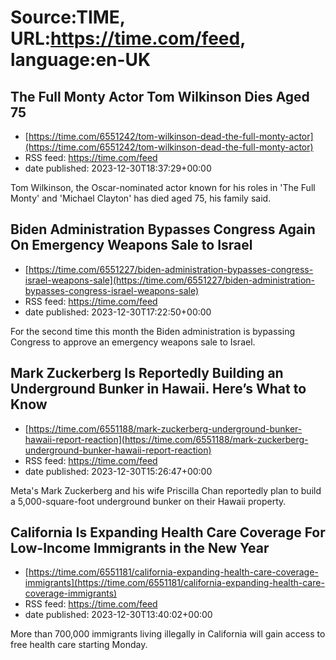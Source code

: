 # Source:TIME, URL:https://time.com/feed, language:en-UK

## The Full Monty Actor Tom Wilkinson Dies Aged 75
 - [https://time.com/6551242/tom-wilkinson-dead-the-full-monty-actor](https://time.com/6551242/tom-wilkinson-dead-the-full-monty-actor)
 - RSS feed: https://time.com/feed
 - date published: 2023-12-30T18:37:29+00:00

Tom Wilkinson, the Oscar-nominated actor known for his roles in 'The Full Monty' and 'Michael Clayton' has died aged 75, his family said.

## Biden Administration Bypasses Congress Again On Emergency Weapons Sale to Israel
 - [https://time.com/6551227/biden-administration-bypasses-congress-israel-weapons-sale](https://time.com/6551227/biden-administration-bypasses-congress-israel-weapons-sale)
 - RSS feed: https://time.com/feed
 - date published: 2023-12-30T17:22:50+00:00

For the second time this month the Biden administration is bypassing Congress to approve an emergency weapons sale to Israel.

## Mark Zuckerberg Is Reportedly Building an Underground Bunker in Hawaii. Here’s What to Know
 - [https://time.com/6551188/mark-zuckerberg-underground-bunker-hawaii-report-reaction](https://time.com/6551188/mark-zuckerberg-underground-bunker-hawaii-report-reaction)
 - RSS feed: https://time.com/feed
 - date published: 2023-12-30T15:26:47+00:00

Meta's Mark Zuckerberg and his wife Priscilla Chan reportedly plan to build a 5,000-square-foot underground bunker on their Hawaii property.

## California Is Expanding Health Care Coverage For Low-Income Immigrants in the New Year
 - [https://time.com/6551181/california-expanding-health-care-coverage-immigrants](https://time.com/6551181/california-expanding-health-care-coverage-immigrants)
 - RSS feed: https://time.com/feed
 - date published: 2023-12-30T13:40:02+00:00

More than 700,000 immigrants living illegally in California will gain access to free health care starting Monday.

